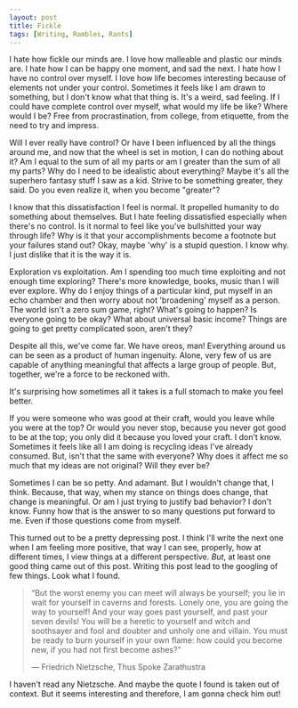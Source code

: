 ```yaml
---
layout: post
title: Fickle
tags: [Writing, Rambles, Rants]
---
```


I hate how fickle our minds are. I love how malleable and plastic our minds are. I hate how I can be happy one moment, and sad the next. I hate how I have no control over myself. I love how life becomes interesting because of elements not under your control. Sometimes it feels like I am drawn to something, but I don't know what that thing is. It's a weird, sad feeling. If I could have complete control over myself, what would my life be like? Where would I be? Free from procrastination, from college, from etiquette, from the need to try and impress.

Will I ever really have control? Or have I been influenced by all the things around me, and now that the wheel is set in motion, I can do nothing about it? Am I equal to the sum of all my parts or am I greater than the sum of all my parts? Why do I need to be idealistic about everything? Maybe it's all the superhero fantasy stuff I saw as a kid. Strive to be something greater, they said. Do you even realize it, when you become "greater"? 

I know that this dissatisfaction I feel is normal. It propelled humanity to do something about themselves. But I hate feeling dissatisfied especially when there's no control. Is it normal to feel like you've bullshitted your way through life? Why is it that your accomplishments become a footnote but your failures stand out? Okay, maybe 'why' is a stupid question. I know why. I just dislike that it is the way it is. 

Exploration vs exploitation. Am I spending too much time exploiting and not enough time exploring? There's more knowledge, books, music than I will ever explore. Why do I enjoy things of a particular kind, put myself in an echo chamber and then worry about not 'broadening' myself as a person. The world isn't a zero sum game, right? What's going to happen? Is everyone going to be okay? What about universal basic income? Things are going to get pretty complicated soon, aren't they?

Despite all this, we've come far. We have oreos, man! Everything around us can be seen as a product of human ingenuity. Alone, very few of us are capable of anything meaningful that affects a large group of people. But, together, we're a force to be reckoned with. 

It's surprising how sometimes all it takes is a full stomach to make you feel better. 

If you were someone who was good at their craft, would you leave while you were at the top? Or would you never stop, because you never got good to be at the top; you only did it because you loved your craft. I don't know. Sometimes it feels like all I am doing is recycling ideas I've already consumed. But, isn't that the same with everyone? Why does it affect me so much that my ideas are not original? Will they ever be? 

Sometimes I can be so petty. And adamant. But I wouldn't change that, I think. Because, that way, when my stance on things does change, that change is meaningful. Or am I just trying to justify bad behavior? I don't know. Funny how that is the answer to so many questions put forward to me. Even if those questions come from myself. 

This turned out to be a pretty depressing post. I think I'll write the next one when I am feeling more positive, that way I can see, properly, how at different times, I view things at a different perspective. _But_, at least one good thing came out of this post. Writing this post lead to the googling of few things. Look what I found. 

>“But the worst enemy you can meet will always be yourself; you lie in wait for yourself in caverns and forests. Lonely one, you are going the way to yourself! And your way goes past yourself, and past your seven devils! You will be a heretic to yourself and witch and soothsayer and fool and doubter and unholy one and villain. You must be ready to burn yourself in your own flame: how could you become new, if you had not first become ashes?”
>
> ― Friedrich Nietzsche, Thus Spoke Zarathustra

I haven't read any Nietzsche. And maybe the quote I found is taken out of context. But it seems interesting and therefore, I am gonna check him out!
